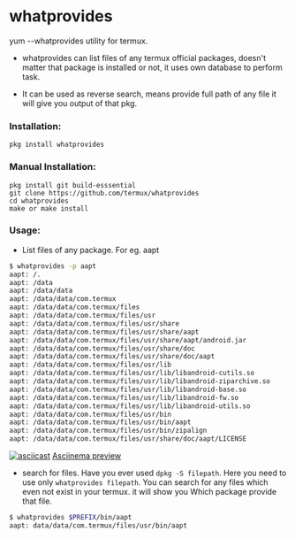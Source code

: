 # whatprovides
yum --whatprovides utility for termux.

* whatprovides can list files of any termux official packages, doesn't matter that package is installed or not, it uses own database to perform task.

* It can be used as reverse search, means provide full path of any file it will give you output of that pkg.


### Installation:

```
pkg install whatprovides
```

### Manual Installation:

```
pkg install git build-esssential
git clone https://github.com/termux/whatprovides
cd whatprovides
make or make install 
```

### Usage:

* List files of any package. For eg. aapt

```sh
$ whatprovides -p aapt
aapt: /.
aapt: /data
aapt: /data/data
aapt: /data/data/com.termux
aapt: /data/data/com.termux/files
aapt: /data/data/com.termux/files/usr
aapt: /data/data/com.termux/files/usr/share
aapt: /data/data/com.termux/files/usr/share/aapt
aapt: /data/data/com.termux/files/usr/share/aapt/android.jar
aapt: /data/data/com.termux/files/usr/share/doc
aapt: /data/data/com.termux/files/usr/share/doc/aapt
aapt: /data/data/com.termux/files/usr/lib
aapt: /data/data/com.termux/files/usr/lib/libandroid-cutils.so
aapt: /data/data/com.termux/files/usr/lib/libandroid-ziparchive.so
aapt: /data/data/com.termux/files/usr/lib/libandroid-base.so
aapt: /data/data/com.termux/files/usr/lib/libandroid-fw.so
aapt: /data/data/com.termux/files/usr/lib/libandroid-utils.so
aapt: /data/data/com.termux/files/usr/bin
aapt: /data/data/com.termux/files/usr/bin/aapt
aapt: /data/data/com.termux/files/usr/bin/zipalign
aapt: /data/data/com.termux/files/usr/share/doc/aapt/LICENSE
```
[![asciicast](https://asciinema.org/a/373670.png)](https://asciinema.org/a/373670)
[Asciinema preview ](https://asciinema.org/a/373670)

* search for files. Have you ever used `dpkg -S filepath`. 
Here you need to use only `whatprovides filepath`. 
You can search for any files which even not exist in your termux.
it will show you Which package provide that file.
```sh
$ whatprovides $PREFIX/bin/aapt
aapt: data/data/com.termux/files/usr/bin/aapt

```
